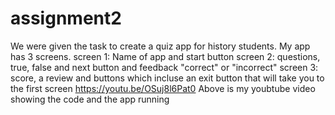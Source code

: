 # assignment2
We were given the task to create a quiz app for history students. My app has 3 screens.
screen 1:
Name of app and start button
screen 2:
questions, true, false and next button and feedback "correct" or "incorrect"
screen 3:
score, a review and buttons which incluse an exit button that will take you to the first screen
https://youtu.be/OSuj8l6Pat0 
Above is my youbtube video showing the code and the app running 
